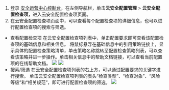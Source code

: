 1. 登录 [安全运营中心控制台](https://console.cloud.tencent.com/ssav2/config)，在左侧导航栏，单击**云安全配置管理** > **云安全配置检查项**，进入云安全配置检查项页面。
2. 在云安全配置检查项页面中，可以查看每个配置检查项的详细信息，也可以进行配置检查项的搜索与筛选。
 - 查看配置检查项
在云安全配置检查项列表中，单击配置要求即可查看该配置检查项的基础信息和相关信息。
将鼠标悬浮在基础信息中的引用策略链接上，显示具体的配置检查策略清单，单击策略名称跳转至配置检查策略列表，可以查看该策略并进一步操作。单击相关信息中的帮助文档链接，可以查看当前配置项的在线帮助文档。
![](https://qcloudimg.tencent-cloud.cn/raw/7acfacde4bce3a09092f9037d99448e6.png)
![](https://qcloudimg.tencent-cloud.cn/raw/0557a6a7cdba87cca5d4c971580a853c.png)
 - 搜索/筛选
 在云安全配置检查项列表的右上方，可以通过配置要求的关键字进行搜索。
 单击云安全配置检查项列表的表头“检查类型”、“检查对象”、“风险等级”和“相关规范”，即可进行配置检查项的筛选。
 ![](https://qcloudimg.tencent-cloud.cn/raw/4db3b243674ebd630d3b8e672ee57bb3.png)
